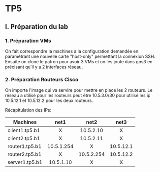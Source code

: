 # TP5

## I. Préparation du lab

### 1. Préparation VMs

On fait correspondre la machines à la configuration demandée en paramétrant une nouvelle carte "host-only" permettant la connexion SSH.
Ensuite on clone le patron pour avoir 3 VMs et on les joute dans gns3 en précisant qu'il y a 2 interfaces réseau.

### 2. Préparation Routeurs Cisco

On importe l'image qui va servire pour mettre en place les 2 routeurs.
Le réseau a utilisé pour les routeurs peut être 10.5.3.0/30 pour utilisé les ip 10.5.12.1 et 10.5.12.2 pour les deux routeurs.

Récapitulation des IPs:

| Machines       |    net1    |    net2    |   net3   |
|----------------|:----------:|:----------:|:--------:|
| client1.tp5.b1 |      X     |  10.5.2.10 |     X    |
| client2.tp5.b1 |      X     |  10.5.2.11 |     X    |
| router1.tp5.b1 | 10.5.1.254 |      X     | 10.5.12.1 |
| router2.tp5.b1 |      X     | 10.5.2.254 | 10.5.12.2 |
| server1.tp5.b1 |  10.5.1.10 |      X     |     X    |

